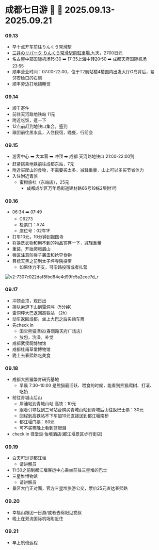 # 成都七日游 🧗 🐼 2025.09.13-2025.09.21

### 09.13
- 早十点开车前往りんくう常滑駅
- [三井のリパーク りんくう常滑駅前駐車場](https://maps.app.goo.gl/kR31Nru1twfXEKRU7),九天，2700日元
- 名古屋中部国际机场15:30 ➡️ 17:35上海中转20:50 ➡️ 成都天府国际机场23:55
- 顺丰营业时间：07:00-22:00，位于T2航站楼4楼国内出发大厅G岛背后，紧邻安检口的右侧
- 顺丰旁边打地铺睡觉

### 09.14
- 顺丰寄件
- 前往天河路地铁站 11元
- 附近吃饭，逛一下
- 12点前赶到地铁口集合，签到
- 跟团前往黑水县，入住民宿，晚餐，行前会

### 09.15
- 游客中心 ➡️ 大本营 ➡️ 冲顶 ➡️ 成都 天河路地铁口 21:00-22:00到
- 赶紧搭乘地铁前往成都东站，7元
- 附近买爬山的食物，不需要买太多，减轻重量，山上可以多买节省体力
- 入住附近青旅
  - 蜜橙旅社（东站店），25元
    - 成都成华区万年场街道建材路66号19栋2层附1号

### 09.16
- 06:34 ➡️ 07:49
  - C6273
  - 检票口：A24
  - 座位号：02车1F
- 打车10元，10分钟到报国寺
- 将换洗衣物和用不到的物品寄存一下，减轻重量
- 重装，开始爬峨眉山
- 猴区注意防猴子袭击和抢夺食物
- 目标天黑之前到太子坪寺院投宿
  - 如果体力不支，可沿路投宿或者扎营

![v2-7307c022daf8fbd84e4d99fc5a2cee7d_r](https://github.com/user-attachments/assets/7355ad6d-7d61-4afc-8af1-edbc3edb4f21)

### 09.17
- 冲顶金顶，观日出
- 排队索道下山到雷洞坪（5分钟）
- 雷洞坪大巴返回高铁站 （2h）
- 动车返回成都，坐上大巴之后买动车票
- 先check in
  - 国宝熊猫酒店(春熙路天府广场店）
  - 放包，洗澡，补觉
- 成都武侯祠博物馆
- 成都杜甫草堂博物馆
- 晚上去春熙路吃美食

### 09.18
- 成都大熊猫繁育研究基地
  - 早晨 7:30–10:00 是熊猫最活跃、喂食的时候，能看到熊猫爬树、打滚、吃奶
- 前往青城山后山
  - 犀浦站到青城山站 高铁：10元
  - 跟着引导找到三号站台购买青城山站到青城后山往返巴士票：30元
  - 回程到高铁站不下车加10元直接送到都江堰南桥
  - 都江堰门票：80元  
  - 可不买票晚上看到蓝眼泪
- check in 径堂巢·怡境酒店(都江堰景区步行街店)
 
### 09.19
- 白天可浏览都江堰
  - 请讲解员
- 11:30之前到都江堰客运中心乘坐前往三星堆的巴士
- 三星堆博物馆
  - 请讲解员
- 景区大门正对面，官方三星堆旅游公交，票价25元直达春熙路

### 09.20
- 幸福山跟团一日游/或者去绵阳见党叔
- 晚上在双流国际机场附近住

### 09.21
- 早上航班返程
